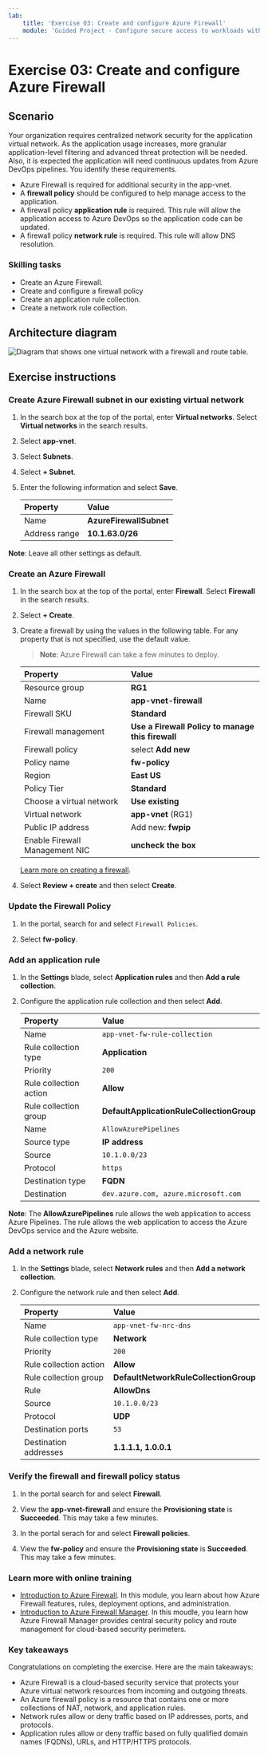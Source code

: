 ```yaml
---
lab:
    title: 'Exercise 03: Create and configure Azure Firewall'
    module: 'Guided Project - Configure secure access to workloads with Azure virtual networking services'
---
```


# Exercise 03: Create and configure Azure Firewall

## Scenario

Your organization requires centralized network security for the application virtual network. As the application usage increases, more granular application-level filtering and advanced threat protection will be needed. Also, it is expected the application will need continuous updates from Azure DevOps pipelines. You identify these requirements.
+ Azure Firewall is required for additional security in the app-vnet. 
+ A **firewall policy** should be configured to help manage access to the application. 
+ A firewall policy **application rule** is required. This rule will allow the application access to Azure DevOps so the application code can be updated. 
+ A firewall policy **network rule** is required. This rule will allow DNS resolution. 

### Skilling tasks

+ Create an Azure Firewall.
+ Create and configure a firewall policy
+ Create an application rule collection.
+ Create a network rule collection.

## Architecture diagram

![Diagram that shows one virtual network with a firewall and route table.](../Media/task-3.png)


  
## Exercise instructions

### Create  Azure Firewall subnet in our existing virtual network

1. In the search box at the top of the portal, enter **Virtual networks**. Select **Virtual networks** in the search results.

1. Select **app-vnet**.

1. Select **Subnets**.

1. Select **+ Subnet**.

1. Enter the following information and select **Save**.

    | Property      | Value                   |
    | :------------ | :---------------------- |
    | Name          | **AzureFirewallSubnet** |
    | Address range | **10.1.63.0/26**        |

**Note**: Leave all other settings as default.

### Create an Azure Firewall

1. In the search box at the top of the portal, enter **Firewall**. Select **Firewall** in the search results.

1. Select **+ Create**.

1. Create a firewall by using the values in the following table. For any property that is not specified, use the default value.
    >**Note**: Azure Firewall can take a few minutes to deploy.

    | Property                 | Value                                             |
    | :----------------------- | :------------------------------------------------ |
    | Resource group           | **RG1**                                           |
    | Name                     | **app-vnet-firewall**                             |
    | Firewall SKU             | **Standard**                                      |
    | Firewall management      | **Use a Firewall Policy to manage this firewall** |
    | Firewall policy          | select **Add new**                                |
    | Policy name              | **fw-policy**                                     |
    | Region                   | **East US**                                       |
    | Policy Tier              | **Standard**                                      |
    | Choose a virtual network | **Use existing**                                  |
    | Virtual network          | **app-vnet** (RG1)                                |
    | Public IP address        | Add new: **fwpip**                                |
    | Enable Firewall Management NIC | **uncheck the box**                         |

    [Learn more on creating a firewall](https://docs.microsoft.com/azure/firewall/tutorial-firewall-deploy-portal).

1. Select **Review + create** and then select **Create**.

### Update the Firewall Policy

1. In the portal, search for and select `Firewall Policies`. 

1. Select **fw-policy**.

### Add an application rule

1. In the **Settings** blade, select **Application rules** and then **Add a rule collection**.

1. Configure the application rule collection and then select **Add**. 

    | Property               | Value                                     |
    | :--------------------- | :---------------------------------------- |
    | Name                   | `app-vnet-fw-rule-collection`         |
    | Rule collection type   | **Application**                           |
    | Priority               | `200`                                   |
    | Rule collection action | **Allow**                                 |
    | Rule collection group  | **DefaultApplicationRuleCollectionGroup** |
    | Name             | `AllowAzurePipelines`                |
    | Source type      | **IP address**                         |
    | Source           | `10.1.0.0/23`                       |
    | Protocol         | `https`                             |
    | Destination type | **FQDN**                                  |
    | Destination      | `dev.azure.com, azure.microsoft.com` |

**Note**: The **AllowAzurePipelines** rule allows the web application to access Azure Pipelines. The rule allows the web application to access the Azure DevOps service and the Azure website.

### Add a network rule

1. In the **Settings** blade, select **Network rules** and then **Add a network collection**.

1. Configure the network rule and then select **Add**.  

    | Property               | Value                                 |
    | :--------------------- | :------------------------------------ |
    | Name                   | `app-vnet-fw-nrc-dns`               |
    | Rule collection type   | **Network**                           |
    | Priority               | `200`                        |
    | Rule collection action | **Allow**                             |
    | Rule collection group  | **DefaultNetworkRuleCollectionGroup** |
    | Rule                  | **AllowDns**         |
    | Source                | `10.1.0.0/23`      |
    | Protocol              | **UDP**              |
    | Destination ports     | `53`               |
    | Destination addresses | **1.1.1.1, 1.0.0.1** |

### Verify the firewall and firewall policy status

1. In the portal search for and select **Firewall**. 

1. View the **app-vnet-firewall** and ensure the **Provisioning state** is **Succeeded**. This may take a few minutes. 

1. In the portal serach for and select **Firewall policies**.

1. View the **fw-policy** and ensure the **Provisioning state** is **Succeeded**. This may take a few minutes.

### Learn more with online training

+ [Introduction to Azure Firewall](https://learn.microsoft.com/training/modules/introduction-azure-firewall/). In this module, you learn about how Azure Firewall features, rules, deployment options, and administration.
+ [Introduction to Azure Firewall Manager](https://learn.microsoft.com/training/modules/intro-to-azure-firewall-manager/). In this moudle, you learn how Azure Firewall Manager provides central security policy and route management for cloud-based security perimeters.

### Key takeaways

Congratulations on completing the exercise. Here are the main takeaways:

+ Azure Firewall is a cloud-based security service that protects your Azure virtual network resources from incoming and outgoing threats.
+ An Azure firewall policy is a resource that contains one or more collections of NAT, network, and application rules.
+ Network rules allow or deny traffic based on IP addresses, ports, and protocols.
+ Application rules allow or deny traffic based on fully qualified domain names (FQDNs), URLs, and HTTP/HTTPS protocols.
